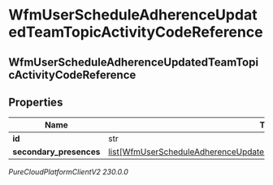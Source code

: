 # WfmUserScheduleAdherenceUpdatedTeamTopicActivityCodeReference

## WfmUserScheduleAdherenceUpdatedTeamTopicActivityCodeReference

## Properties

|Name | Type | Description | Notes|
|------------ | ------------- | ------------- | -------------|
| **id** | str |  | [optional] |
| **secondary_presences** | [list[WfmUserScheduleAdherenceUpdatedTeamTopicSecondaryPresenceReference]](WfmUserScheduleAdherenceUpdatedTeamTopicSecondaryPresenceReference) |  | [optional] |



_PureCloudPlatformClientV2 230.0.0_
